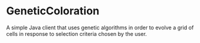 GeneticColoration
=================

A simple Java client that uses genetic algorithms in order to evolve a grid of cells in response to selection criteria chosen by the user.

